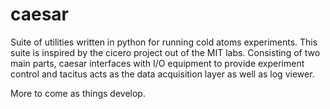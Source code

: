 # caesar

Suite of utilities written in python for running cold atoms experiments. This suite is inspired by the cicero project out of the MIT labs. Consisting of two main parts, caesar interfaces with I/O equipment to provide experiment control and tacitus acts as the data acquisition layer as well as log viewer.

More to come as things develop.

